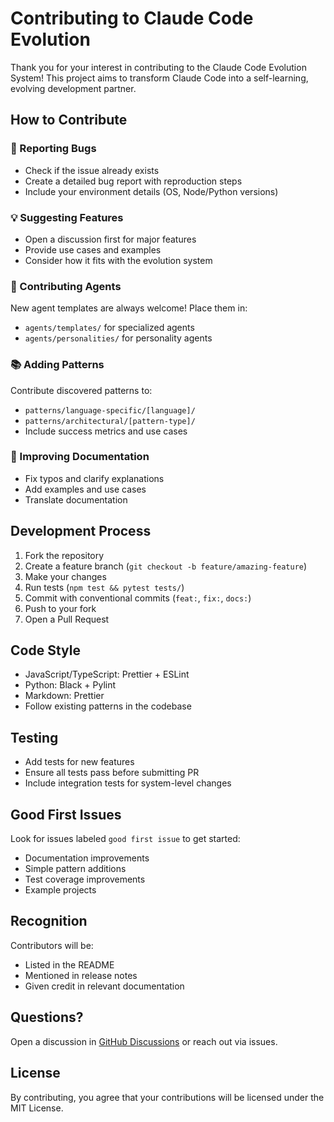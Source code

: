 # Contributing to Claude Code Evolution

Thank you for your interest in contributing to the Claude Code Evolution System! This project aims to transform Claude Code into a self-learning, evolving development partner.

## How to Contribute

### 🐛 Reporting Bugs
- Check if the issue already exists
- Create a detailed bug report with reproduction steps
- Include your environment details (OS, Node/Python versions)

### 💡 Suggesting Features
- Open a discussion first for major features
- Provide use cases and examples
- Consider how it fits with the evolution system

### 🤖 Contributing Agents
New agent templates are always welcome! Place them in:
- `agents/templates/` for specialized agents
- `agents/personalities/` for personality agents

### 📚 Adding Patterns
Contribute discovered patterns to:
- `patterns/language-specific/[language]/`
- `patterns/architectural/[pattern-type]/`
- Include success metrics and use cases

### 📝 Improving Documentation
- Fix typos and clarify explanations
- Add examples and use cases
- Translate documentation

## Development Process

1. Fork the repository
2. Create a feature branch (`git checkout -b feature/amazing-feature`)
3. Make your changes
4. Run tests (`npm test && pytest tests/`)
5. Commit with conventional commits (`feat:`, `fix:`, `docs:`)
6. Push to your fork
7. Open a Pull Request

## Code Style

- JavaScript/TypeScript: Prettier + ESLint
- Python: Black + Pylint
- Markdown: Prettier
- Follow existing patterns in the codebase

## Testing

- Add tests for new features
- Ensure all tests pass before submitting PR
- Include integration tests for system-level changes

## Good First Issues

Look for issues labeled `good first issue` to get started:
- Documentation improvements
- Simple pattern additions
- Test coverage improvements
- Example projects

## Recognition

Contributors will be:
- Listed in the README
- Mentioned in release notes
- Given credit in relevant documentation

## Questions?

Open a discussion in [GitHub Discussions](https://github.com/ebiyy/claude-code-evolution/discussions) or reach out via issues.

## License

By contributing, you agree that your contributions will be licensed under the MIT License.